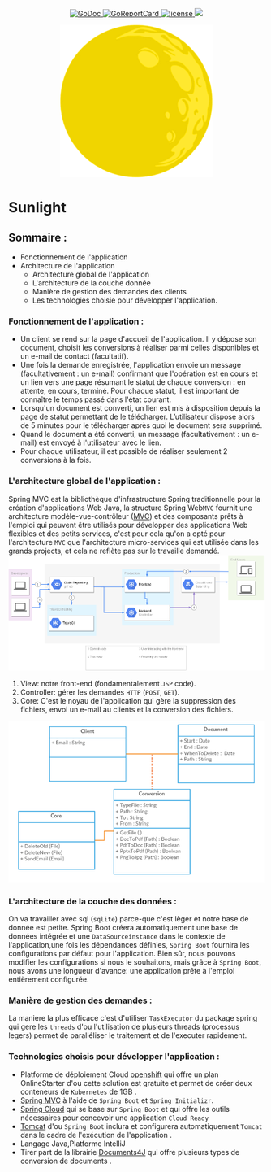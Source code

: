 <p align="center">
  <a href="https://godoc.org/github.com/devectron/sunlight">
    <img src="https://godoc.org/github.com/devectron/sunlight?status.svg" alt="GoDoc">
  </a>
  <a href="https://goreportcard.com/report/github.com/devectron/sunlight">
    <img src="https://goreportcard.com/badge/github.com/devectron/sunlight" alt="GoReportCard">
  </a>
  <a href="https://github.com/devectron/sunlight/blob/master/LICENSE">
    <img src="https://img.shields.io/aur/license/yaourt.svg" alt="license">
  </a>
  <a href="https://travis-ci.com/devectron/sunlight">
    <img src="https://travis-ci.com/devectron/sunlight.svg?branch=master">
  </a>
</p>

<a href="https://stark-wave-19861.herokuapp.com/"><p align="center"><img src="assets/sunlight.png" style="70px"></p></a>
# Sunlight

## Sommaire :
- Fonctionnement de l'application
- Architecture de l'application
  - Architecture global de l'application 
  - L'architecture de la couche donnée
  - Manière de gestion des demandes des clients
  - Les technologies choisie pour développer l'application.
  
### Fonctionnement de l'application :
-	Un client se rend sur la page d'accueil de l'application. Il y dépose son document, choisit les conversions à réaliser parmi celles disponibles et un e-mail de contact (facultatif).
-	Une fois la demande enregistrée, l'application envoie un message (facultativement : un e-mail) confirmant que l'opération est en cours et un lien vers une page résumant le statut de chaque conversion : en attente, en cours, terminé. Pour chaque statut, il est important de connaître le temps passé dans l'état courant.
-	Lorsqu'un document est converti, un lien est mis à disposition depuis la page de statut permettant de le télécharger. L’utilisateur dispose alors de 5 minutes pour le télécharger après quoi le document sera supprimé.
-	Quand le document a été converti, un message (facultativement : un e-mail) est envoyé à l'utilisateur avec le lien.
-	Pour chaque utilisateur, il est possible de réaliser seulement 2 conversions à la fois.

### L'architecture global de l'application :
Spring MVC est la bibliothèque d'infrastructure Spring traditionnelle pour la création d'applications Web Java, la structure Spring Web`MVC` fournit une architecture modèle-vue-contrôleur ([MVC](https://en.wikipedia.org/wiki/Model%E2%80%93view%E2%80%93controller)) et des composants prêts à l'emploi qui peuvent être utilisés pour développer des applications Web flexibles et des petits services, c'est pour cela qu'on a opté pour l'architecture `MVC` que l'architecture micro-services qui est utilisée dans les grands projects, et cela ne reflète pas sur le travaille demandé.
![architecture](assets/archi.png)

1. View: notre front-end (fondamentalement `JSP` code).
2. Controller: gérer les demandes `HTTP` (`POST`, `GET`).
3. Core: C'est le noyau de l'application qui gère la suppression des fichiers, envoi un e-mail au clients et la conversion des fichiers.
 
![class](assets/class.png)

### L'architecture de la couche des données :
On va travailler avec sql (`sqlite`) parce-que c'est lèger et notre base de donnée est petite.
Spring Boot créera automatiquement une base de données intégrée et une `DataSourceinstance` dans le contexte de l'application,une fois les dépendances définies, `Spring Boot` fournira les configurations par défaut pour l'application. Bien sûr, nous pouvons modifier les configurations si nous le souhaitons, mais grâce à `Spring Boot`, nous avons une longueur d'avance: une application prête à l'emploi entièrement configurée.

### Manière de gestion des demandes :
La maniere la plus efficace c'est d'utiliser `TaskExecutor` du package spring qui gere les `threads` d'ou l'utilisation de plusieurs threads (processus legers) permet de paralléliser le traitement et de l'executer rapidement.

### Technologies choisis pour développer l'application :
- Platforme de déploiement Cloud [openshift](https://openshift.io/) qui offre un plan OnlineStarter d'ou cette solution est gratuite et permet de créer deux conteneurs de `Kubernetes` de 1GB .
- [Spring MVC](https://docs.spring.io/spring/docs/current/spring-framework-reference/web.html) à l'aide de `Spring Boot` et `Spring Initializr`.
- [Spring Cloud](https://spring.io/projects/spring-cloud#overview) qui se base sur `Spring Boot` et qui offre les outils nécessaires pour concevoir une application `Cloud Ready`
- [Tomcat](http://tomcat.apache.org/) d'ou `Spring Boot` inclura et configurera automatiquement `Tomcat` dans le cadre de l'exécution de l'application .
-  Langage Java,Platforme IntelliJ
-  Tirer part de la librairie [Documents4J](http://documents4j.com/) qui offre plusieurs types de conversion de documents .

